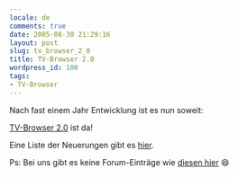 ```yaml
---
locale: de
comments: true
date: 2005-08-30 21:29:16
layout: post
slug: tv_browser_2_0
title: TV-Browser 2.0
wordpress_id: 100
tags:
- TV-Browser
---
```


Nach fast einem Jahr Entwicklung ist es nun soweit:

[TV-Browser 2.0](http://tvbrowser.org) ist da!

Eine Liste der Neuerungen gibt es
[hier](http://wiki.tvbrowser.org/index.php/Neuerungen_in_TV-Browser_2.0).

Ps: Bei uns gibt es keine Forum-Einträge wie [diesen
hier](http://www.tvgenial-shop.de/forum/viewtopic.php?t=4178) :smile: 
